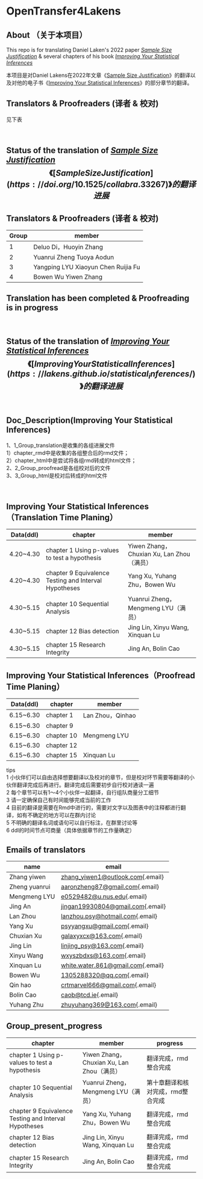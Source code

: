 # OpenTransfer4Lakens

## About （关于本项目）

This repo is for translating Daniel Laken's 2022 paper [*Sample Size Justification*](https://doi.org/10.1525/collabra.33267) & several chapters of his book [*Improving Your Statistical Inferences*](https://lakens.github.io/statistical_inferences/)

本项目是对Daniel Lakens在2022年文章《[Sample Size Justification](https://doi.org/10.1525/collabra.33267)》的翻译以及对他的电子书《[Improving Your Statistical Inferences](https://lakens.github.io/statistical_inferences/)》的部分章节的翻译。

## Translators & Proofreaders (译者 & 校对)

见下表

<br>

## Status of the translation of [*Sample Size Justification*](https://doi.org/10.1525/collabra.33267) $$《[Sample Size Justification](https://doi.org/10.1525/collabra.33267)》的翻译进展$$

## Translators & Proofreaders (译者 & 校对)

| Group | member                              |
|-------|-------------------------------------|
| 1     | Deluo Di，Huoyin Zhang              |
| 2     | Yuanrui Zheng Tuoya Aodun           |
| 3     | Yangping LYU Xiaoyun Chen Ruijia Fu |
| 4     | Bowen Wu Yiwen Zhang                |

## Translation has been completed & Proofreading is in progress

<br>

## Status of the translation of [*Improving Your Statistical Inferences*](https://lakens.github.io/statistical_inferences/) $$《[Improving Your Statistical Inferences](https://lakens.github.io/statistical_inferences/)》的翻译进展$$

<br>

## Doc_Description(Improving Your Statistical Inferences)

1、1_Group_translation是收集的各组进展文件\
1）chapter_rmd中是收集的各组整合后的rmd文件；\
2）chapter_html中是尝试将各组rmd转成的html文件；\
2、2_Group_proofread是各组校对后的文件\
3、3_Group_html是校对后转成的html文件

<br>

## Improving Your Statistical Inferences（Translation Time Planing）

| Data(ddl)  | chapter                                               | member                                    |
|------------------|------------------------------|------------------------|
| 4.20\~4.30 | chapter 1 Using p-values to test a hypothesis         | Yiwen Zhang，Chuxian Xu, Lan Zhou（满员） |
| 4.20\~4.30 | chapter 9 Equivalence Testing and Interval Hypotheses | Yang Xu, Yuhang Zhu，Bowen Wu             |
| 4.30\~5.15 | chapter 10 Sequential Analysis                        | Yuanrui Zheng， Mengmeng LYU（满员）      |
| 4.30\~5.15 | chapter 12 Bias detection                             | Jing Lin, Xinyu Wang, Xinquan Lu          |
| 4.30\~5.15 | chapter 15 Research Integrity                         | Jing An, Bolin Cao                        |

## Improving Your Statistical Inferences（Proofread Time Planing）

| Data(ddl)  | chapter    | member           |
|------------|------------|------------------|
| 6.15\~6.30 | chapter 1  | Lan Zhou，Qinhao |
| 6.15\~6.30 | chapter 9  |                  |
| 6.15\~6.30 | chapter 10 | Mengmeng LYU     |
| 6.15\~6.30 | chapter 12 |                  |
| 6.15\~6.30 | chapter 15 | Xinquan Lu       |

tips\
1 小伙伴们可以自由选择想要翻译以及校对的章节，但是校对环节需要等翻译的小伙伴翻译完成后再进行。翻译完成后需要初步自行校对通读一遍\
2 每个章节可以有1～4个小伙伴一起翻译，自行组队商量分工细节\
3 请一定确保自己有时间能够完成当前的工作\
4 目前的翻译是需要在Rmd中进行的，需要对文字以及图表中的注释都进行翻译，如有不确定的地方可以在群内讨论\
5 不明确的翻译名词或语句可以自行标注，在群里讨论等\
6 ddl的时间节点可商量（具体依据章节的工作量确定）

## Emails of translators

| name          | email                                                                  |
|--------------------|----------------------------------------------------|
| Zhang yiwen   | [zhang_yiwen1\@outlook.com](mailto:zhang_yiwen1@outlook.com){.email}   |
| Zheng yuanrui | [aaronzheng87\@gmail.com](mailto:aaronzheng87@gmail.com){.email}       |
| Mengmeng LYU  | [e0529482\@u.nus.edu](mailto:e0529482@u.nus.edu){.email}               |
| Jing An       | [jingan19930804\@gmail.com](mailto:jingan19930804@gmail.com){.email}   |
| Lan Zhou      | [lanzhou.psy\@hotmail.com](mailto:lanzhou.psy@hotmail.com){.email}     |
| Yang Xu       | [psyyangxu\@gmail.com](mailto:psyyangxu@gmail.com){.email}             |
| Chuxian Xu    | [galaxyxcx\@163.com](mailto:galaxyxcx@163.com){.email}                 |
| Jing Lin      | [linjing_psy\@163.com](mailto:linjing_psy@163.com){.email}             |
| Xinyu Wang    | [wxyszbdxs\@163.com](mailto:wxyszbdxs@163.com){.email}                 |
| Xinquan Lu    | [white.water.861\@gmail.com](mailto:white.water.861@gmail.com){.email} |
| Bowen Wu      | [1305288320\@qq.com](mailto:1305288320@qq.com){.email}                 |
| Qin hao       | [crtmarvel666\@gmail.com](mailto:crtmarvel666@gmail.com){.email}       |
| Bolin Cao     | [caob\@tcd.ie](mailto:caob@tcd.ie){.email}                             |
| Yuhang Zhu    | [zhuyuhang369\@163.com](mailto:zhuyuhang369@163.com){.email}           |

## Group_present_progress

| chapter                                               | member                                    | progress                               |
|---------------------|------------------|---------------------------------|
| chapter 1 Using p-values to test a hypothesis         | Yiwen Zhang，Chuxian Xu, Lan Zhou（满员） | 翻译完成，rmd整合完成 |
| chapter 10 Sequential Analysis                        | Yuanrui Zheng， Mengmeng LYU（满员）      | 第十章翻译和核对完成，rmd整合完成      |
| chapter 9 Equivalence Testing and Interval Hypotheses | Yang Xu, Yuhang Zhu，Bowen Wu             | 翻译完成，rmd整合完成                  |
| chapter 12 Bias detection                             | Jing Lin, Xinyu Wang, Xinquan Lu          | 翻译完成，rmd整合完成                     |
| chapter 15 Research Integrity                         | Jing An, Bolin Cao                        | 翻译完成，rmd整合完成                  |
